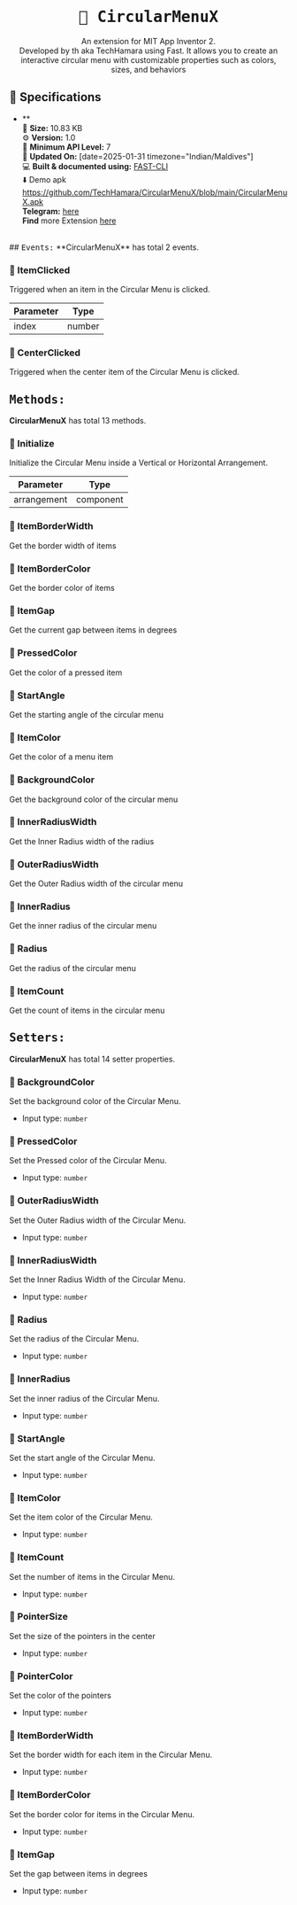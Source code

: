 <div align="center">
<h1><kbd>🧩 CircularMenuX</kbd></h1>
An extension for MIT App Inventor 2.<br>
Developed by th aka TechHamara using Fast. It allows you to create an interactive circular menu with customizable properties such as colors, sizes, and behaviors
</div>

## 📝 Specifications
* **<br>
💾 **Size:** 10.83 KB<br>
⚙️ **Version:** 1.0<br>
📱 **Minimum API Level:** 7<br>
📅 **Updated On:** [date=2025-01-31 timezone="Indian/Maldives"]<br>
💻 **Built & documented using:** [FAST-CLI](https://community.appinventor.mit.edu/t/fast-an-efficient-way-to-build-extensions/129103?u=jewel)<br>
⬇️ Demo apk https://github.com/TechHamara/CircularMenuX/blob/main/CircularMenuX.apk<br>
**Telegram:** [here](https://t.me/techhamara91)<br>
**Find** more Extension [here](https://github.com/TechHamara/Th_Free_Extensions)<br>
<br>
## <kbd>Events:</kbd>
**CircularMenuX** has total 2 events.

### 💛 ItemClicked
Triggered when an item in the Circular Menu is clicked.

| Parameter | Type
| - | - |
| index | number

### 💛 CenterClicked
Triggered when the center item of the Circular Menu is clicked.

## <kbd>Methods:</kbd>
**CircularMenuX** has total 13 methods.

### 💜 Initialize
Initialize the Circular Menu inside a Vertical or Horizontal Arrangement.

| Parameter | Type
| - | - |
| arrangement | component

### 💜 ItemBorderWidth
Get the border width of items

### 💜 ItemBorderColor
Get the border color of items

### 💜 ItemGap
Get the current gap between items in degrees

### 💜 PressedColor
Get the color of a pressed item

### 💜 StartAngle
Get the starting angle of the circular menu

### 💜 ItemColor
Get the color of a menu item

### 💜 BackgroundColor
Get the background color of the circular menu

### 💜 InnerRadiusWidth
Get the Inner Radius width of the radius

### 💜 OuterRadiusWidth
Get the Outer Radius width of the circular menu

### 💜 InnerRadius
Get the inner radius of the circular menu

### 💜 Radius
Get the radius of the circular menu

### 💜 ItemCount
Get the count of items in the circular menu

## <kbd>Setters:</kbd>
**CircularMenuX** has total 14 setter properties.

### 💚 BackgroundColor
Set the background color of the Circular Menu.

* Input type: `number`

### 💚 PressedColor
Set the Pressed color of the Circular Menu.

* Input type: `number`

### 💚 OuterRadiusWidth
Set the Outer Radius width of the Circular Menu.

* Input type: `number`

### 💚 InnerRadiusWidth
Set the Inner Radius Width of the Circular Menu.

* Input type: `number`

### 💚 Radius
Set the radius of the Circular Menu.

* Input type: `number`

### 💚 InnerRadius
Set the inner radius of the Circular Menu.

* Input type: `number`

### 💚 StartAngle
Set the start angle of the Circular Menu.

* Input type: `number`

### 💚 ItemColor
Set the item color of the Circular Menu.

* Input type: `number`

### 💚 ItemCount
Set the number of items in the Circular Menu.

* Input type: `number`

### 💚 PointerSize
Set the size of the pointers in the center

* Input type: `number`

### 💚 PointerColor
Set the color of the pointers

* Input type: `number`

### 💚 ItemBorderWidth
Set the border width for each item in the Circular Menu.

* Input type: `number`

### 💚 ItemBorderColor
Set the border color for items in the Circular Menu.

* Input type: `number`

### 💚 ItemGap
Set the gap between items in degrees

* Input type: `number`

